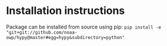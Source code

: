 # Installation instructions

Package can be installed from source using pip:
`pip install -e "git+git://github.com/noaa-owp/hypy@master#egg=hypy&subdirectory=python"`
